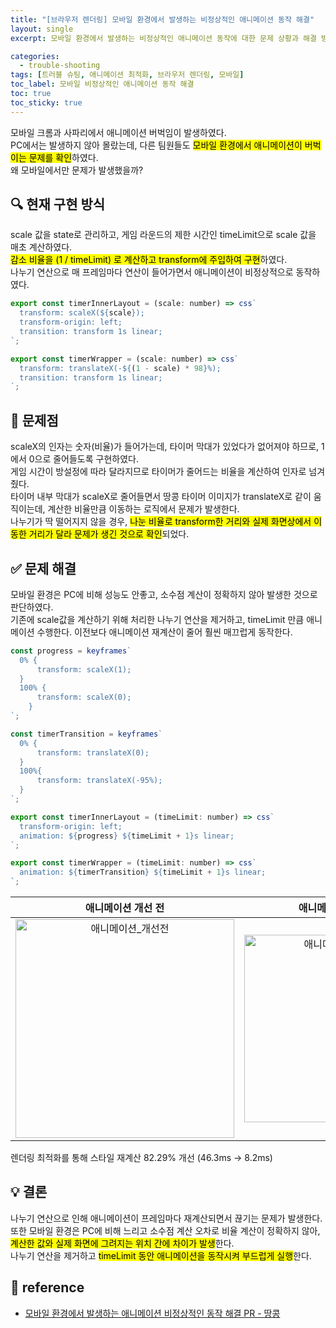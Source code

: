 ```yaml
---
title: "[브라우저 렌더링] 모바일 환경에서 발생하는 비정상적인 애니메이션 동작 해결"
layout: single
excerpt: 모바일 환경에서 발생하는 비정상적인 애니메이션 동작에 대한 문제 상황과 해결 방법에 대해 소개한다.

categories:
  - trouble-shooting
tags: [트러블 슈팅, 애니메이션 최적화, 브라우저 렌더링, 모바일]
toc_label: 모바일 비정상적인 애니메이션 동작 해결
toc: true
toc_sticky: true
---
```


<div class="red-box">
    <div>모바일 크롬과 사파리에서 애니메이션 버벅임이 발생하였다.</div>
    <div>PC에서는 발생하지 않아 몰랐는데, 다른 팀원들도 <mark class="mark">모바일 환경에서 애니메이션이 버벅이는 문제를 확인</mark>하였다.</div>
    <div>왜 모바일에서만 문제가 발생했을까?</div>
</div>

## 🔍 현재 구현 방식

<div class="box">
    <div>scale 값을 state로 관리하고, 게임 라운드의 제한 시간인 timeLimit으로 scale 값을 매초 계산하였다.</div>
    <div><mark class="mark">감소 비율을 (1 / timeLimit) 로 계산하고 transform에 주입하여 구현</mark>하였다.</div>
    <div>나누기 연산으로 매 프레임마다 연산이 들어가면서 애니메이션이 비정상적으로 동작하였다.</div>
</div>

```jsx
export const timerInnerLayout = (scale: number) => css`
  transform: scaleX(${scale});
  transform-origin: left;
  transition: transform 1s linear;
`;

export const timerWrapper = (scale: number) => css`
  transform: translateX(-${(1 - scale) * 98}%);
  transition: transform 1s linear;
`;
```

## 🚨 문제점

<div class="box">
    <div>scaleX의 인자는 숫자(비율)가 들어가는데, 타이머 막대가 있었다가 없어져야 하므로, 1에서 0으로 줄어들도록 구현하였다.</div>
    <div>게임 시간이 방설정에 따라 달라지므로 타이머가 줄어드는 비율을 계산하여 인자로 넘겨줬다.</div>
    <div>타이머 내부 막대가 scaleX로 줄어들면서 땅콩 타이머 이미지가 translateX로 같이 움직이는데, 계산한 비율만큼 이동하는 로직에서 문제가 발생한다.</div>
    <div>나누기가 딱 떨어지지 않을 경우, <mark class="mark">나눈 비율로 transform한 거리와 실제 화면상에서 이동한 거리가 달라 문제가 생긴 것으로 확인</mark>되었다.</div>
</div>

## ✅ 문제 해결

<div class="box">
    <div>모바일 환경은 PC에 비해 성능도 안좋고, 소수점 계산이 정확하지 않아 발생한 것으로 판단하였다.</div>
    <div>기존에 scale값을 계산하기 위해 처리한 나누기 연산을 제거하고, timeLimit 만큼 애니메이션 수행한다. 이전보다 애니메이션 재계산이 줄어 훨씬 매끄럽게 동작한다.</div>
</div>

```jsx
const progress = keyframes`
  0% {
      transform: scaleX(1);
  }
  100% {
      transform: scaleX(0);
    }
`;

const timerTransition = keyframes`
  0% {
      transform: translateX(0);
  }
  100%{
      transform: translateX(-95%);
  }
`;

export const timerInnerLayout = (timeLimit: number) => css`
  transform-origin: left;
  animation: ${progress} ${timeLimit + 1}s linear;
`;

export const timerWrapper = (timeLimit: number) => css`
  animation: ${timerTransition} ${timeLimit + 1}s linear;
`;
```

|                                                             애니메이션 개선 전                                                             |                                                            애니메이션 개선 후                                                             |
| :----------------------------------------------------------------------------------------------------------------------------------------: | :---------------------------------------------------------------------------------------------------------------------------------------: |
| <img width="350" alt="애니메이션_개선전" src="https://github.com/user-attachments/assets/3c71bfc8-e44d-4b98-a8a7-6c4d6f501cd3"> | <img width="300" alt="애니메이션_개선후" src="https://github.com/user-attachments/assets/fe5ff621-9bab-4236-9911-7d69810c4f3e"> |

<div class="red-box">
    <div>렌더링 최적화를 통해 스타일 재계산 <span class="high">82.29%</span> 개선 (46.3ms → 8.2ms)</div>
</div>

## 💡 결론

<div class="blue-box">
    <div>나누기 연산으로 인해 애니메이션이 프레임마다 재계산되면서 끊기는 문제가 발생한다.</div>
    <div>또한 모바일 환경은 PC에 비해 느리고 <span class="high">소수점 계산 오차</span>로 비율 계산이 정확하지 않아, <mark class="mark">계산한 값와 실제 화면에 그려지는 위치 간에 차이가 발생</mark>한다.</div>
    <div>나누기 연산을 제거하고 <mark class="mark">timeLimit 동안 애니메이션을 동작시켜 부드럽게 실행</mark>한다.</div>
</div>

## 📘 reference

- [모바일 환경에서 발생하는 애니메이션 비정상적인 동작 해결 PR - 땅콩](https://github.com/woowacourse-teams/2024-ddangkong/pull/329)
